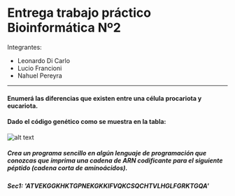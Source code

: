 # Entrega trabajo práctico Bioinformática Nº2

Integrantes: 
- Leonardo Di Carlo
- Lucio Francioni
- Nahuel Pereyra

---
#### Enumerá las diferencias que existen entre una célula procariota y eucariota.


#### Dado el código genético como se muestra en la tabla:
 
![alt text](https://github.com/nahuelmpereyra/bioinformatica-entregas/tree/master/Trabajo%20practico%202/tabla.bmp "Logo Title Text 1")

##### Crea un programa sencillo en algún lenguaje de programación que conozcas que imprima una cadena de ARN codificante para el siguiente péptido (cadena corta de aminoácidos).
##### Sec1: 'ATVEKGGKHKTGPNEKGKKIFVQKCSQCHTVLHGLFGRKTGQA'